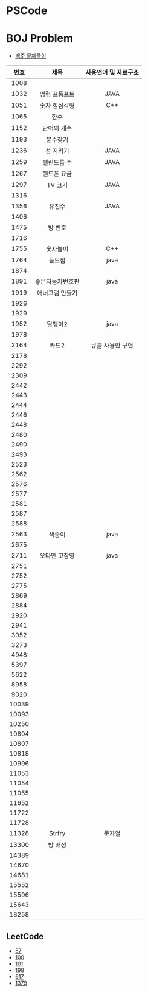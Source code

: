 # PSCode

# BOJ Problem

- [백준 문제풀이](https://github.com/Geol2/BOJ_hub/tree/main/BOJ_problem)

| 번호  |       제목       | 사용언어 및 자료구조 |
| :---: | :--------------: | :------------------: |
| 1008  |                  |                      |
| 1032  |  명령 프롬프트   |         JAVA         |
| 1051  |  숫자 정삼각형   |         C++          |
| 1065  |       한수       |                      |
| 1152  |   단어의 개수    |                      |
| 1193  |     분수찾기     |                      |
| 1236  |    성 지키기     |         JAVA         |
| 1259  |   팰린드롬 수    |         JAVA         |
| 1267  |   핸드폰 요금    |                      |
| 1297  |     TV 크기      |         JAVA         |
| 1316  |                  |                      |
| 1356  |      유진수      |         JAVA         |
| 1406  |                  |                      |
| 1475  |     방 번호      |                      |
| 1716  |                  |                      |
| 1755  |     숫자놀이     |         C++          |
| 1764  |      듣보잡      |         java         |
| 1874  |                  |                      |
| 1891  | 좋은자동차번호판 |         java         |
| 1919  | 애너그램 만들기  |                      |
| 1926  |                  |                      |
| 1929  |                  |                      |
| 1952  |     달팽이2      |         java         |
| 1978  |                  |                      |
| 2164  |      카드2       |   큐를 사용한 구현   |
| 2178  |                  |                      |
| 2292  |                  |                      |
| 2309  |                  |                      |
| 2442  |                  |                      |
| 2443  |                  |                      |
| 2444  |                  |                      |
| 2446  |                  |                      |
| 2448  |                  |                      |
| 2480  |                  |                      |
| 2490  |                  |                      |
| 2493  |                  |                      |
| 2523  |                  |                      |
| 2562  |                  |                      |
| 2576  |                  |                      |
| 2577  |                  |                      |
| 2581  |                  |                      |
| 2587  |                  |                      |
| 2588  |                  |                      |
| 2563  |      색종이      |         java         |
| 2675  |                  |                      |
| 2711  |  오타맨 고창영   |         java         |
| 2751  |                  |                      |
| 2752  |                  |                      |
| 2775  |                  |                      |
| 2869  |                  |                      |
| 2884  |                  |                      |
| 2920  |                  |                      |
| 2941  |                  |                      |
| 3052  |                  |                      |
| 3273  |                  |                      |
| 4948  |                  |                      |
| 5397  |                  |                      |
| 5622  |                  |                      |
| 8958  |                  |                      |
| 9020  |                  |                      |
| 10039 |                  |                      |
| 10093 |                  |                      |
| 10250 |                  |                      |
| 10804 |                  |                      |
| 10807 |                  |                      |
| 10818 |                  |                      |
| 10996 |                  |                      |
| 11053 |                  |                      |
| 11054 |                  |                      |
| 11055 |                  |                      |
| 11652 |                  |                      |
| 11722 |                  |                      |
| 11728 |                  |                      |
| 11328 |      Strfry      |        문자열        |
| 13300 |     방 배정      |                      |
| 14389 |                  |                      |
| 14670 |                  |                      |
| 14681 |                  |                      |
| 15552 |                  |                      |
| 15596 |                  |                      |
| 15643 |                  |                      |
| 18258 |                  |                      |

## LeetCode

- [57](https://github.com/Geol2/PSCode/blob/main/leetCode/2022-12-24-57.md)
- [100](https://github.com/Geol2/PSCode/blob/main/leetCode/2022-12-05-100.md)
- [101](https://github.com/Geol2/PSCode/blob/main/leetCode/2022-12-06-101.md)
- [198](https://github.com/Geol2/PSCode/blob/main/leetCode/2022-12-24-198.md)
- [617](https://github.com/Geol2/PSCode/blob/main/leetCode/2022-12-04-617.md)
- [1379](https://github.com/Geol2/PSCode/blob/main/leetCode/2022-12-03-1379.md)
